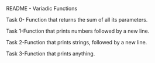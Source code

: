 README - Variadic Functions

Task 0- Function that returns the sum of all its parameters.

Task 1-Function that prints numbers followed by a new line.

Task 2-Function that prints strings, followed by a new line.

Task 3-Function that prints anything.